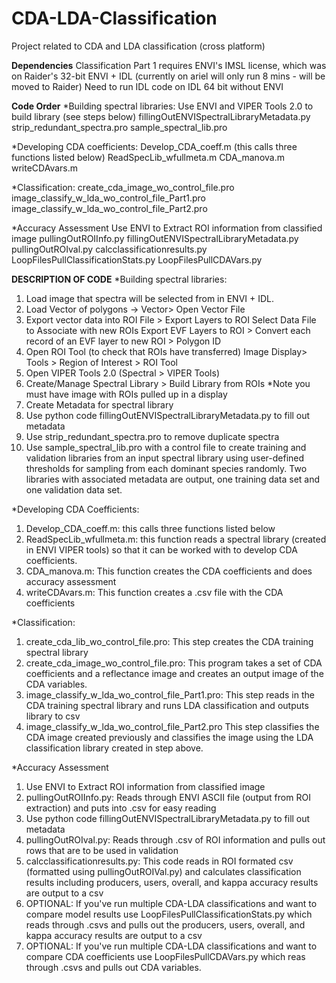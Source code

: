 # CDA-LDA-Classification
Project related to CDA and LDA classification (cross platform)

**Dependencies**
Classification Part 1 requires ENVI's IMSL license, which was on Raider's 32-bit ENVI + IDL
(currently on ariel will only run 8 mins - will be moved to Raider)
Need to run IDL code on IDL 64 bit without ENVI

**Code Order**
*Building spectral libraries:
Use ENVI and VIPER Tools 2.0 to build library (see steps below)
fillingOutENVISpectralLibraryMetadata.py
strip_redundant_spectra.pro
sample_spectral_lib.pro

*Developing CDA coefficients:
Develop_CDA_coeff.m (this calls three functions listed below)
  ReadSpecLib_wfullmeta.m
  CDA_manova.m
  writeCDAvars.m

*Classification:
create_cda_image_wo_control_file.pro
image_classify_w_lda_wo_control_file_Part1.pro
image_classify_w_lda_wo_control_file_Part2.pro

*Accuracy Assessment
Use ENVI to Extract ROI information from classified image
pullingOutROIInfo.py
fillingOutENVISpectralLibraryMetadata.py
pullingOutROIval.py
calcclassificationresults.py
LoopFilesPullClassificationStats.py
LoopFilesPullCDAVars.py

**DESCRIPTION OF CODE**
*Building spectral libraries:
1. Load image that spectra will be selected from in ENVI + IDL.
2. Load Vector of polygons -> Vector> Open Vector File
3. Export vector data into ROI
     File > Export Layers to ROI
     Select Data File to Associate with new ROIs
     Export EVF Layers to ROI > Convert each record of an EVF layer to new ROI > Polygon ID
4. Open ROI Tool (to check that ROIs have transferred)
     Image Display> Tools > Region of Interest > ROI Tool
5. Open VIPER Tools 2.0 (Spectral > VIPER Tools)
6. Create/Manage Spectral Library > Build Library from ROIs
     *Note you must have image with ROIs pulled up in a display
7. Create Metadata for spectral library
8. Use python code fillingOutENVISpectralLibraryMetadata.py to fill out metadata 
9. Use strip_redundant_spectra.pro to remove duplicate spectra 
10. Use sample_spectral_lib.pro with a control file to create training and validation libraries from an input spectral library using user-defined thresholds for sampling from each dominant species randomly. Two libraries with associated metadata are output, one training data set and one validation data set.

*Developing CDA Coefficients:
1. Develop_CDA_coeff.m: this calls three functions listed below
2. ReadSpecLib_wfullmeta.m: this function reads a spectral library (created in ENVI VIPER tools) so that it can be worked with to develop CDA coefficients.
3. CDA_manova.m: This function creates the CDA coefficients and does accuracy assessment
4. writeCDAvars.m: This function creates a .csv file with the CDA coefficients

*Classification:
1. create_cda_lib_wo_control_file.pro: This step creates the CDA training spectral library
2. create_cda_image_wo_control_file.pro: This program takes a set of CDA coefficients and a reflectance image and creates an output image of the CDA variables.
3. image_classify_w_lda_wo_control_file_Part1.pro: This step reads in the CDA training spectral library and runs LDA classification and outputs library to csv
4. image_classify_w_lda_wo_control_file_Part2.pro This step classifies the CDA image created previously and classifies the image using the LDA classification library created in step above.

*Accuracy Assessment
1. Use ENVI to Extract ROI information from classified image
2. pullingOutROIInfo.py: Reads through ENVI ASCII file (output from ROI extraction) and puts into .csv for easy reading
3. Use python code fillingOutENVISpectralLibraryMetadata.py to fill out metadata 
4. pullingOutROIval.py: Reads through .csv of ROI information and pulls out rows that are to be used in validation
5. calcclassificationresults.py: This code reads in ROI formated csv (formatted using pullingOutROIVal.py) and calculates classification results including producers, users, overall, and kappa accuracy results are output to a csv
6. OPTIONAL: If you've run multiple CDA-LDA classifications and want to compare model results use LoopFilesPullClassificationStats.py which reads through .csvs and pulls out the producers, users, overall, and kappa accuracy results are output to a csv
7. OPTIONAL: If you've run multiple CDA-LDA classifications and want to compare CDA coefficients use LoopFilesPullCDAVars.py which reas through .csvs and pulls out CDA variables.


